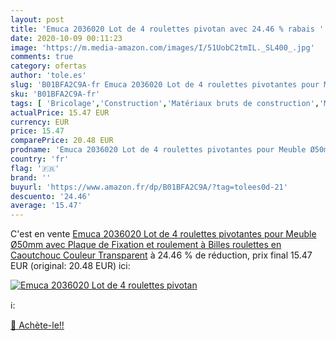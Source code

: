 ```yaml
---
layout: post
title: 'Emuca 2036020 Lot de 4 roulettes pivotan avec 24.46 % rabais '
date: 2020-10-09 00:11:23
image: 'https://m.media-amazon.com/images/I/51UobC2tmIL._SL400_.jpg'
comments: true
category: ofertas
author: 'tole.es'
slug: 'B01BFA2C9A-fr Emuca 2036020 Lot de 4 roulettes pivotantes pour Meuble...'
sku: 'B01BFA2C9A-fr'
tags: [ 'Bricolage','Construction','Matériaux bruts de construction','Matériel de construction', ]
actualPrice: 15.47 EUR
currency: EUR
price: 15.47
comparePrice: 20.48 EUR
prodname: 'Emuca 2036020 Lot de 4 roulettes pivotantes pour Meuble Ø50mm avec Plaque de Fixation et roulement à Billes  roulettes en Caoutchouc Couleur Transparent'
country: 'fr'
flag: '🇫🇷'
brand: ''
buyurl: 'https://www.amazon.fr/dp/B01BFA2C9A/?tag=tolees0d-21'
descuento: '24.46'
average: '15.47'
---
```


C'est en vente [Emuca 2036020 Lot de 4 roulettes pivotantes pour Meuble Ø50mm avec Plaque de Fixation et roulement à Billes  roulettes en Caoutchouc Couleur Transparent](https://www.amazon.fr/dp/B01BFA2C9A/?tag=tolees0d-21)  à  24.46 % de réduction, prix final  15.47 EUR (original: 20.48 EUR) ici:

[![Emuca 2036020 Lot de 4 roulettes pivotan](https://m.media-amazon.com/images/I/51UobC2tmIL._SL400_.jpg)](https://www.amazon.fr/dp/B01BFA2C9A/?tag=tolees0d-21)

ℹ️:


[🛒 Achète-le!!](https://www.amazon.fr/dp/B01BFA2C9A/?tag=tolees0d-21)
